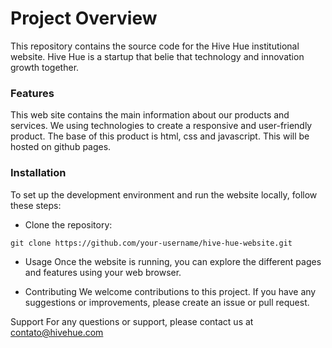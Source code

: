 ﻿
# Project Overview
This repository contains the source code for the Hive Hue institutional website. 
Hive Hue is a startup that belie that technology and innovation growth together.

### Features

This web site contains the main information about our products and services.
We using technologies to create a responsive and user-friendly product.
The base of this product is html, css and javascript.
This will be hosted on github pages.

### Installation
To set up the development environment and run the website locally, follow these steps:

* Clone the repository:

``` 
git clone https://github.com/your-username/hive-hue-website.git 
```

* Usage
Once the website is running, you can explore the different pages and features using your web browser.

* Contributing
We welcome contributions to this project. If you have any suggestions or improvements, please create an issue or pull request.


Support
For any questions or support, please contact us at contato@hivehue.com
